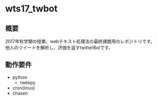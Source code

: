 # wts17_twbot

## 概要
2017年秋学期の授業、webテキスト処理法の最終課題用のレポジトリです。  
他人のツイートを解析し、評価を返すtwitterBotです。

## 動作要件
- python
  - tweepy
- cron(linux)
- chasen
